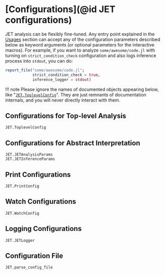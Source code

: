 # [Configurations](@id JET configurations)

JET analysis can be flexibly fine-tuned.
Any entry point explained in the [Usages](@ref) section can accept any of the configuration parameters described below
as keyword arguments (or optional parameters for the interactive macros).
For example, if you want to analyze `some/awesome/code.jl` with turning on `strict_condition_check` configuration and
also logs inference process into `stdout`, you can do:
```julia
report_file("some/awesome/code.jl";
            strict_condition_check = true,
            inference_logger = stdout)
```

!!! note
    Please ignore the names of documented objects appearing below, like "[`JET.ToplevelConfig`](@ref)".
    They are just remnants of documentation internals, and you will never directly interact with them.

## Configurations for Top-level Analysis

```@docs
JET.ToplevelConfig
```


## Configurations for Abstract Interpretation

```@docs
JET.JETAnalysisParams
JET.JETInferenceParams
```


## Print Configurations

```@docs
JET.PrintConfig
```


## Watch Configurations

```@docs
JET.WatchConfig
```


## Logging Configurations

```@docs
JET.JETLogger
```


## Configuration File

```@docs
JET.parse_config_file
```
